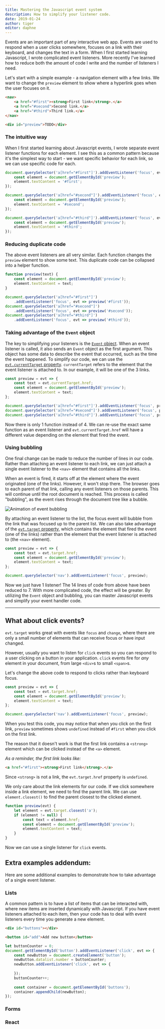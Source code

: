 ```yaml
---
title: Mastering the Javascript event system
description: How to simplify your listener code.
date: 2019-01-24
author: tiger
editor: daphne
---
```


Events are an important part of any interactive web app. Events are used to
respond when a user clicks somewhere, focuses on a link with their keyboard, and
changes the text in a form. When I first started learning Javascript, I wrote
complicated event listeners. More recently I've learned how to reduce both the
amount of code I write and the number of listeners I need.

Let's start with a simple example - a navigation element with a few links. We want to change the
`preview` element to show where a hyperlink goes when the user focuses on it.

```html
<nav>
    <a href="#first"><strong>First link</strong>.</a>
    <a href="#second">Second link.</a> 
    <a href="#third">Third link.</a>
</nav>

<div id="preview">TODO</div>
```

### The intuitive way

When I first started learning about Javascript events, I wrote separate event
listener functions for each element. I see this as a common pattern because it's
the simplest way to start - we want specific behavior for each link, so we can
use specific code for each.

```js
document.querySelector('a[href="#first"]').addEventListener('focus', evt => {
    const element = document.getElementById('preview');
    element.textContent = '#first';
});

document.querySelector('a[href="#second"]').addEventListener('focus', evt => {
    const element = document.getElementById('preview');
    element.textContent = '#second';
});

document.querySelector('a[href="#third"]').addEventListener('focus', evt => {
    const element = document.getElementById('preview');
    element.textContent = '#third';
});
```

### Reducing duplicate code

The above event listeners are all very similar. Each function changes the
`preview` element to show some text. This duplicate code can be collapsed into a
helper function.

```js
function preview(text) {
    const element = document.getElementById('preview');
    element.textContent = text;
}

document.querySelector('a[href="#first"]')
    .addEventListener('focus', evt => preview('#first'));
document.querySelector('a[href="#second"]')
    .addEventListener('focus', evt => preview('#second'));
document.querySelector('a[href="#third"]')
    .addEventListener('focus', evt => preview('#third'));
```

### Taking advantage of the `Event` object

The key to simplifying your listeners is the [`Event` object](https://developer.mozilla.org/en-US/docs/Web/API/Event).
When an event listener is called, it also sends an `Event` object as the first
argument. This object has some data to describe the event that occurred, such as
the time the event happened. To simplify our code, we can use the
[`evt.currentTarget` property](https://developer.mozilla.org/en-US/docs/Web/API/Event/currentTarget). `currentTarget` refers to the element that the
event listener is attached to. In our example, it will be one of the 3 links.

```js
const preview = evt => {
    const text = evt.currentTarget.href;
    const element = document.getElementById('preview');
    element.textContent = text;
};

document.querySelector('a[href="#first"]').addEventListener('focus', preview);
document.querySelector('a[href="#second"]').addEventListener('focus', preview);
document.querySelector('a[href="#third"]').addEventListener('focus', preview);
```

Now there is only 1 function instead of 4. We can re-use the exact same function as an event listener
and `evt.currentTarget.href` will have a different value depending on the element that fired the event.

### Using bubbling

One final change can be made to reduce the number of lines in our code. Rather
than attaching an event listener to each link, we can just attach a single event
listener to the `<nav>` element that contains all the links.

When an event is fired, it starts off at the element where the event originated
(one of the links). However, it won't stop there. The browser goes to each
parent of that link, calling any event listeners on those parents.
This will continue until the root document is reached. This process is called
"bubbling", as the event rises through the document tree like a bubble.

![Animation of event bubbling]()

By attaching an event listener to the list, the focus event will bubble from the
link that was focused up to the parent list. We can also take advantage of the
[`evt.target` property](https://developer.mozilla.org/en-US/docs/Web/API/Event/target), which contains the element that fired the event (one of the links) rather than the element that the event listener is attached to (the `<nav>` element).

```js
const preview = evt => {
    const text = evt.target.href;
    const element = document.getElementById('preview');
    element.textContent = text;
};

document.querySelector('nav').addEventListener('focus', preview);
```

Now we just have 1 listener! The 14 lines of code from above have been reduced
to 7. With more complicated code, the effect will be greater. By utilizing the `Event` object
and bubbling, you can master Javascript events and simplify your event handler code.

---

## What about click events?

`evt.target` works great with events like `focus` and `change`, where there are
only a small number of elements that can receive focus or have input changed.

However, usually you want to listen for `click` events so you can respond to a
user clicking on a button in your application. `click` events fire for _any_
element in your document, from large `<div>`s to small `<span>`s.

Let's change the above code to respond to clicks rather than keyboard focus.

```js
const preview = evt => {
    const text = evt.target.href;
    const element = document.getElementById('preview');
    element.textContent = text;
};

document.querySelector('nav').addEventListener('focus', preview);
```

When you test this code, you may notice that when you click on the first link,
`preview` sometimes shows `undefined` instead of `#first` when you click on the
first link.

The reason that it doesn't work is that the first link contains a `<strong>`
element which can be clicked instead of the `<a>` element.

_As a reminder, the first link looks like:_

```html
<a href="#first"><strong>First link</strong>.</a>
```

Since `<strong>` is not a link, the `evt.target.href` property is `undefined`.

We only care about the link elements for our code. If we click somewhere inside
a link element, we need to find the parent link. We can use `element.closest()`
to find the parent closest to the clicked element.

```js
function preview(evt) {
    let element = evt.target.closest('a');
    if (element != null) {
        const text = element.href;
        const element = document.getElementById('preview');
        element.textContent = text;
    }
}
```

Now we can use a single listener for `click` events.

## Extra examples addendum:

Here are some additional examples to demonstrate how to take advantage of a single event listener.

### Lists

A common pattern is to have a list of items that can be interacted with, where new items are inserted dynamically with Javascript. If you have event listeners attached to each item, then your code has to deal with event listeners every time you generate a new element.

```html
<div id="buttons"></div>

<button id="add">Add new button</button>
```

```js
let buttonCounter = 0;
document.getElementById('button').addEventListener('click', evt => {
	const newButton = document.createElement('button');
	newButton.datalist.number = buttonCounter;
	newButton.addEventListener('click', evt => {
		
	});
	buttonCounter++;
	
	const container = document.getElementById('buttons');
	container.appendChild(newButton);
});
```

### Forms

### React
<!--stackedit_data:
eyJoaXN0b3J5IjpbLTEwNDA0MDU3MzYsLTM4Mzk0NDE4OV19
-->